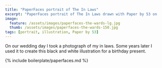 ```yaml
---
title: "PaperFaces portrait of The In Laws"
excerpt: "PaperFaces portrait of The In Laws drawn with Paper by 53 on an iPad."
image: 
  feature: /assets/images/paperfaces-the-wards-lg.jpg
  thumb: /assets/images/paperfaces-the-wards-150.jpg
tags: [portrait, illustration, Paper by 53]
---
```


On our wedding day I took a photograph of my in laws. Some years later I used it to create this black and white illustration for a birthday present.

{% include boilerplate/paperfaces.md %}